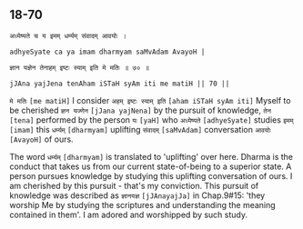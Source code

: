 ## 18-70


```shloka-sa
अध्येष्यते च य इमम् धर्म्यम् संवादम् आवयोः ।
```
```shloka-sa-hk
adhyeSyate ca ya imam dharmyam saMvAdam AvayoH |
```
```shloka-sa
ज्ञान यज्ञेन तेनाहम् इष्टः स्याम् इति मे मतिः ॥ ७० ॥
```
```shloka-sa-hk
jJAna yajJena tenAham iSTaH syAm iti me matiH || 70 ||
```

`मे मतिः` `[me matiH]` I consider `अहम् इष्टः स्याम् इति` `[aham iSTaH syAm iti]` Myself to be cherished `ज्ञन यज्णेन` `[jJana yajNena]` by the pursuit of knowledge, `तेन` `[tena]` performed by the person `यः` `[yaH]` who `अध्येष्यते` `[adhyeSyate]` studies `इमम्` `[imam]` this `धर्म्यम्` `[dharmyam]` uplifting `संवादम्` `[saMvAdam]` conversation `आवयोः` `[AvayoH]` of ours.

The word `धर्म्यम्` `[dharmyam]` is translated to 'uplifting' over here. Dharma is the conduct that takes us from our current state-of-being to a superior state.
A person pursues knowledge by studying this uplifting conversation of ours. I am cherished by this pursuit - that's my conviction. 
This pursuit of knowledge was described as `ज्ञानयज्ञ` `[jJAnayajJa]` in Chap.9#15: 'they worship Me by studying the scriptures and understanding the meaning contained in them'. I am adored and worshipped by such study.

